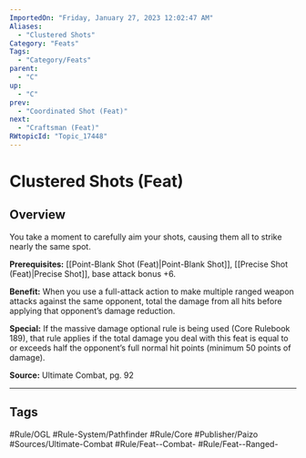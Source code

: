 ```yaml
---
ImportedOn: "Friday, January 27, 2023 12:02:47 AM"
Aliases:
  - "Clustered Shots"
Category: "Feats"
Tags:
  - "Category/Feats"
parent:
  - "C"
up:
  - "C"
prev:
  - "Coordinated Shot (Feat)"
next:
  - "Craftsman (Feat)"
RWtopicId: "Topic_17448"
---
```

# Clustered Shots (Feat)
## Overview
You take a moment to carefully aim your shots, causing them all to strike nearly the same spot.

**Prerequisites:** [[Point-Blank Shot (Feat)|Point-Blank Shot]], [[Precise Shot (Feat)|Precise Shot]], base attack bonus +6.

**Benefit:** When you use a full-attack action to make multiple ranged weapon attacks against the same opponent, total the damage from all hits before applying that opponent’s damage reduction.

**Special:** If the massive damage optional rule is being used (Core Rulebook 189), that rule applies if the total damage you deal with this feat is equal to or exceeds half the opponent’s full normal hit points (minimum 50 points of damage).

**Source:** Ultimate Combat, pg. 92


---
## Tags
#Rule/OGL #Rule-System/Pathfinder #Rule/Core #Publisher/Paizo #Sources/Ultimate-Combat #Rule/Feat--Combat- #Rule/Feat--Ranged-

